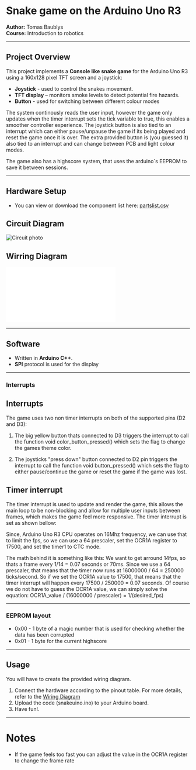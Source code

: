 # Snake game on the Arduino Uno R3

**Author:** Tomas Baublys  
**Course:** Introduction to robotics  

---

## Project Overview

This project implements a **Console like snake game** for the Arduino Uno R3 using a 160x128 pixel TFT screen and a joystick:

- **Joystick** - used to control the snakes movement.
- **TFT display** – monitors smoke levels to detect potential fire hazards.
- **Button** - used for switching between different colour modes

The system continously reads the user input, however the game only updates when the timer interrupt sets the tick variable to true, this enables a smoother controller experience. The joystick button is also tied to an interrupt which can either pause/unpause the game if its being played and reset the game once it is over. The extra provided button is (you guessed it) also tied to an interrupt and can change between PCB and light colour modes.

The game also has a highscore system, that uses the arduino`s EEPROM to save it between sessions.

---

## Hardware Setup

- You can view or download the component list here: [partslist.csv](partslist.csv)

## Circuit Diagram
![Circuit photo](real_wirring.jpg)

## Wirring Diagram
![Wirring diagram](wirring.pdf)

---

## Software

- Written in **Arduino C++**.
- **SPI** protocol is used for the display

---

### Interrupts 

## Interrupts
The game uses two non timer interrupts on both of the supported pins (D2 and D3):
1. The big yellow button thats connected to D3 triggers the interrupt to call the function void color_button_pressed() which sets the flag to change the games theme color.

2. The joysticks "press down" button connected to D2 pin triggers the interrupt to call the function void button_pressed() which sets the flag to either pause/continue the game or reset the game if the game was lost.

## Timer interrupt
The timer interrupt is used to update and render the game, this allows the main loop to be non-blocking and allow for multiple user inputs between frames, which makes the game feel more responsive. The timer interrupt is set as shown bellow:

Since, Arduino Uno R3 CPU operates on 16Mhz frequency, we can use that to limit the fps, so we can use a 64 prescaler, set the OCR1A register to 17500, and set the timer1 to CTC mode.

The math behind it is something like this:
We want to get arround 14fps, so thats a frame every 1/14 = 0.07 seconds or 70ms. Since we use a 64 prescaler, that means that the timer now runs at 16000000 / 64 = 250000 ticks/second. So if we set the OCR1A value to 17500, that means that the timer interrupt will happen every 17500 / 250000 = 0.07 seconds. Of course we do not have to guess the OCR1A value, we can simply solve the equation: OCR1A_value / (16000000 / prescaler) = 1/(desired_fps)

---

### EEPROM layout
- 0x00 - 1 byte of a magic number that is used for checking whether the data has been corrupted
- 0x01 - 1 byte for the current highscore

---

## Usage
You will have to create the provided wiring diagram.

1. Connect the hardware according to the pinout table.
   For more details, refer to the [Wiring Diagram](wirring.jpg)  
2. Upload the code (snakeuino.ino) to your Arduino board.
3. Have fun!.

--- 

# Notes
- If the game feels too fast you can adjust the value in the OCR1A register to change the frame rate


